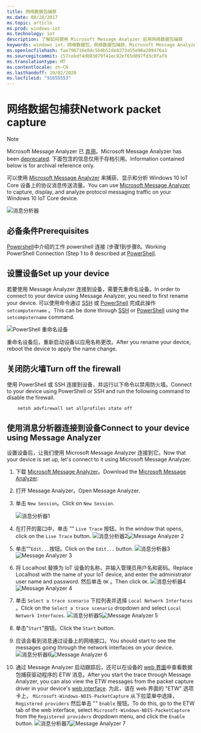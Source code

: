 ```yaml
---
title: 网络数据包捕获
ms.date: 08/28/2017
ms.topic: article
ms.prod: windows-iot
ms.technology: iot
description: 了解如何使用 Microsoft Message Analyzer 启用网络数据包捕获
keywords: windows iot，网络数据包，网络数据包捕获，Microsoft Message Analyzer，PowerShell
ms.openlocfilehash: fae796716e8dc5b4b51de0273a55e96a209476a1
ms.sourcegitcommit: c57cebdf4d083079f41ec92ef65d897fd3c0faf8
ms.translationtype: MT
ms.contentlocale: zh-CN
ms.lasthandoff: 10/02/2020
ms.locfileid: "91655553"
---
```

# <a name="network-packet-capture"></a><span data-ttu-id="e316e-104">网络数据包捕获</span><span class="sxs-lookup"><span data-stu-id="e316e-104">Network packet capture</span></span>

> [!NOTE]
> <span data-ttu-id="e316e-105">Microsoft Message Analyzer 已 [弃用](https://docs.microsoft.com/openspecs/blog/ms-winintbloglp/dd98b93c-0a75-4eb0-b92e-e760c502394f)。</span><span class="sxs-lookup"><span data-stu-id="e316e-105">Microsoft Message Analyzer has been [deprecated](https://docs.microsoft.com/openspecs/blog/ms-winintbloglp/dd98b93c-0a75-4eb0-b92e-e760c502394f).</span></span> <span data-ttu-id="e316e-106">下面包含的信息仅用于存档引用。</span><span class="sxs-lookup"><span data-stu-id="e316e-106">Information contained below is for archival reference only.</span></span>

<span data-ttu-id="e316e-107">可以使用 [Microsoft Message Analyzer](https://www.microsoft.com/download/details.aspx?id=44226) 来捕获、显示和分析 Windows 10 IoT Core 设备上的协议消息传送流量。</span><span class="sxs-lookup"><span data-stu-id="e316e-107">You can use [Microsoft Message Analyzer](https://www.microsoft.com/download/details.aspx?id=44226) to capture, display, and analyze protocol messaging traffic on your Windows 10 IoT Core device.</span></span>

![消息分析器](../media/NetworkPacketCapture/message-analyzer.png)

## <a name="prerequisites"></a><span data-ttu-id="e316e-109">必备条件</span><span class="sxs-lookup"><span data-stu-id="e316e-109">Prerequisites</span></span>

<span data-ttu-id="e316e-110">[Powershell](../connect-your-device/PowerShell.md)中介绍的工作 powershell 连接 (步骤1到步骤8。</span><span class="sxs-lookup"><span data-stu-id="e316e-110">Working PowerShell Connection (Step 1 to 8 described at [PowerShell](../connect-your-device/PowerShell.md).</span></span>

## <a name="set-up-your-device"></a><span data-ttu-id="e316e-111">设置设备</span><span class="sxs-lookup"><span data-stu-id="e316e-111">Set up your device</span></span>

<span data-ttu-id="e316e-112">若要使用 Message Analyzer 连接到设备，需要先重命名设备。</span><span class="sxs-lookup"><span data-stu-id="e316e-112">In order to connect to your device using Message Analyzer, you need to first rename your device.</span></span>  <span data-ttu-id="e316e-113">可以使用命令通过 [SSH](../connect-your-device/SSH.md) 或 [PowerShell](../connect-your-device/PowerShell.md) 完成此操作 `setcomputername` 。</span><span class="sxs-lookup"><span data-stu-id="e316e-113">This can be done through [SSH](../connect-your-device/SSH.md) or [PowerShell](../connect-your-device/PowerShell.md) using the `setcomputername` command.</span></span>

![PowerShell 重命名设备](../media/NetworkPacketCapture/powershell-rename-device.png)

<span data-ttu-id="e316e-115">重命名设备后，重新启动设备以应用名称更改。</span><span class="sxs-lookup"><span data-stu-id="e316e-115">After you rename your device, reboot the device to apply the name change.</span></span>

## <a name="turn-off-the-firewall"></a><span data-ttu-id="e316e-116">关闭防火墙</span><span class="sxs-lookup"><span data-stu-id="e316e-116">Turn off the firewall</span></span>

<span data-ttu-id="e316e-117">使用 PowerShell 或 SSH 连接到设备，并运行以下命令以禁用防火墙。</span><span class="sxs-lookup"><span data-stu-id="e316e-117">Connect to your device using PowerShell or SSH and run the following command to disable the firewall.</span></span>
```    
    netsh advfirewall set allprofiles state off
```    
## <a name="connect-to-your-device-using-message-analyzer"></a><span data-ttu-id="e316e-118">使用消息分析器连接到设备</span><span class="sxs-lookup"><span data-stu-id="e316e-118">Connect to your device using Message Analyzer</span></span>

<span data-ttu-id="e316e-119">设置设备后，让我们使用 Microsoft Message Analyzer 连接到它。</span><span class="sxs-lookup"><span data-stu-id="e316e-119">Now that your device is set up, let's connect to it using Microsoft Message Analyzer.</span></span>

1. <span data-ttu-id="e316e-120">下载 [Microsoft Message Analyzer](https://www.microsoft.com/download/details.aspx?id=44226)。</span><span class="sxs-lookup"><span data-stu-id="e316e-120">Download the [Microsoft Message Analyzer](https://www.microsoft.com/download/details.aspx?id=44226).</span></span>
2. <span data-ttu-id="e316e-121">打开 Message Analyzer。</span><span class="sxs-lookup"><span data-stu-id="e316e-121">Open Message Analyzer.</span></span>
3. <span data-ttu-id="e316e-122">单击 `New Session`。</span><span class="sxs-lookup"><span data-stu-id="e316e-122">Click on `New Session`.</span></span>

    ![消息分析器1](../media/NetworkPacketCapture/message-analyzer-new-session.png)
4. <span data-ttu-id="e316e-124">在打开的窗口中，单击 "" `Live Trace` 按钮。</span><span class="sxs-lookup"><span data-stu-id="e316e-124">In the window that opens, click on the `Live Trace` button.</span></span>
    <span data-ttu-id="e316e-125">![消息分析器2](../media/NetworkPacketCapture/message-analyzer-live-trace.png)</span><span class="sxs-lookup"><span data-stu-id="e316e-125">![Message Analyzer 2](../media/NetworkPacketCapture/message-analyzer-live-trace.png)</span></span>
5. <span data-ttu-id="e316e-126">单击“”`Edit...`按钮。</span><span class="sxs-lookup"><span data-stu-id="e316e-126">Click on the `Edit...` button.</span></span>
    <span data-ttu-id="e316e-127">![消息分析器3](../media/NetworkPacketCapture/message-analyzer-edit-button.png)</span><span class="sxs-lookup"><span data-stu-id="e316e-127">![Message Analyzer 3](../media/NetworkPacketCapture/message-analyzer-edit-button.png)</span></span>
6. <span data-ttu-id="e316e-128">将 Localhost 替换为 IoT 设备的名称，并输入管理员用户名和密码。</span><span class="sxs-lookup"><span data-stu-id="e316e-128">Replace Localhost with the name of your IoT device, and enter the administrator user name and password.</span></span>  <span data-ttu-id="e316e-129">然后单击 `OK` 。</span><span class="sxs-lookup"><span data-stu-id="e316e-129">Then click `OK`.</span></span>
    <span data-ttu-id="e316e-130">![消息分析器4](../media/NetworkPacketCapture/message-analyzer-edit-target-computers.png)</span><span class="sxs-lookup"><span data-stu-id="e316e-130">![Message Analyzer 4](../media/NetworkPacketCapture/message-analyzer-edit-target-computers.png)</span></span>
7. <span data-ttu-id="e316e-131">单击 `Select a trace scenario` 下拉列表并选择 `Local Network Interfaces` 。</span><span class="sxs-lookup"><span data-stu-id="e316e-131">Click on the `Select a trace scenario` dropdown and select `Local Network Interfaces`.</span></span>
    <span data-ttu-id="e316e-132">![消息分析器5](../media/NetworkPacketCapture/message-analyzer-trace-scenario.png)</span><span class="sxs-lookup"><span data-stu-id="e316e-132">![Message Analyzer 5](../media/NetworkPacketCapture/message-analyzer-trace-scenario.png)</span></span>
8. <span data-ttu-id="e316e-133">单击“`Start`”按钮。</span><span class="sxs-lookup"><span data-stu-id="e316e-133">Click the `Start` button.</span></span>
9. <span data-ttu-id="e316e-134">应该会看到消息通过设备上的网络接口。</span><span class="sxs-lookup"><span data-stu-id="e316e-134">You should start to see the messages going through the network interfaces on your device.</span></span>
    <span data-ttu-id="e316e-135">![消息分析器6](../media/NetworkPacketCapture/message-analyzer.png)</span><span class="sxs-lookup"><span data-stu-id="e316e-135">![Message Analyzer 6](../media/NetworkPacketCapture/message-analyzer.png)</span></span>
10. <span data-ttu-id="e316e-136">通过 Message Analyzer 启动跟踪后，还可以在设备的 [web 界面](DevicePortal.md)中查看数据包捕获驱动程序的 ETW 消息。</span><span class="sxs-lookup"><span data-stu-id="e316e-136">After you start the trace through Message Analyzer, you can also view the ETW messages from the packet capture driver in your device's [web interface](DevicePortal.md).</span></span>  <span data-ttu-id="e316e-137">为此，请在 web 界面的 "ETW" 选项卡上， `Microsoft-Windows-NDIS-PacketCapture` 从下拉菜单中选择， `Registered providers` 然后单击 "" `Enable` 按钮。</span><span class="sxs-lookup"><span data-stu-id="e316e-137">To do this, go to the ETW tab of the web interface, select `Microsoft-Windows-NDIS-PacketCapture` from the `Registered providers` dropdown menu, and click the `Enable` button.</span></span>
    <span data-ttu-id="e316e-138">![消息分析器7](../media/NetworkPacketCapture/web-etw.png)</span><span class="sxs-lookup"><span data-stu-id="e316e-138">![Message Analyzer 7](../media/NetworkPacketCapture/web-etw.png)</span></span>    
